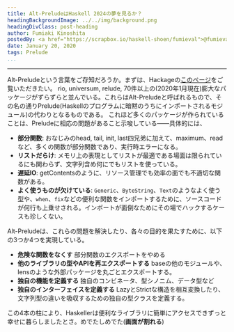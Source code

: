```yaml
---
title: Alt-PreludeはHaskell 2024の夢を見るか？
headingBackgroundImage: ../../img/background.png
headingDivClass: post-heading
author: Fumiaki Kinoshita
postedBy: <a href="https://scrapbox.io/haskell-shoen/fumieval">@fumieval</a>
date: January 20, 2020
tags: Prelude
...
```

---

Alt-Preludeという言葉をご存知だろうか。まずは、Hackageの[このページ](http://hackage.haskell.org/packages/#cat:Prelude)をご覧いただきたい。
rio, universum, relude, 70件以上の(2020年1月現在)膨大なパッケージがずらずらと並んでいる。これらはAlt-Preludeと呼ばれるもので、その名の通りPrelude(Haskellのプログラムに暗黙のうちにインポートされるモジュール)の代わりとなるものである。
これほど多くのパッケージが作られていることは、Preludeに相応の問題があること示唆している——具体的には、

* __部分関数__: おなじみのhead, tail, init, last四兄弟に加えて、maximum、readなど、多くの関数が部分関数であり、実行時エラーになる。
* __リストだらけ__: メモリ上の表現としてリストが最適である場面は限られているにも関わらず、文字列含め何にでもリストを使っている。
* __遅延IO__: getContentsのように、リソース管理でも効率の面でも不適切な関数がある。
* __よく使うものが欠けている__: `Generic`、`ByteString`、`Text`のようなよく使う型や、`when`、`fix`などの便利な関数をインポートするために、ソースコードが何行も上乗せされる。インポートが面倒なためにその場でハックするケースも珍しくない。

Alt-Preludeは、これらの問題を解決したり、各々の目的を果たすために、以下の3つか4つを実現している。

* __危険な関数をなくす__ 部分関数のエクスポートをやめる
* __他のライブラリの型やAPIを再エクスポートする__ baseの他のモジュールや、lensのような外部パッケージを丸ごとエクスポートする。
* __独自の機能を定義する__ 独自のコンビネータ、型シノニム、データ型など
* __独自のインターフェイスを定義する__ LazyとStrictな構造を相互変換したり、文字列型の違いを吸収するための独自の型クラスを定義する。

この4本の柱により、Haskellerは便利なライブラリに簡単にアクセスできずっと幸せに暮らしましたとさ。めでたしめでた(__画面が割れる__)
